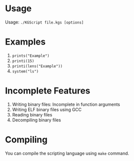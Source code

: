 # Usage
Usage: `./KGScript file.kgs [options]`
# Examples
1. `prints("Example")`
2. `printi(15)`
3. `printi(lens("Example"))`
4. `system("ls")`
# Incomplete Features
1. Writing binary files: Incomplete in function arguments
2. Writing ELF binary files using GCC
3. Reading binary files
4. Decompiling binary files
# Compiling
You can compile the scripting language using `make` command.
